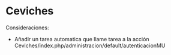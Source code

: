 # Ceviches

Consideraciones:
- Añadir un tarea automatica que llame tarea a la acción Ceviches/index.php/administracion/default/autenticacionMU